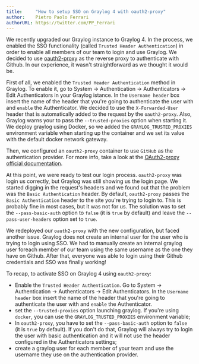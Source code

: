 ```yaml
---
title:     "How to setup SSO on Graylog 4 with oauth2-proxy"
author:    Pietro Paolo Ferrari
authorURL: https://twitter.com/PP_Ferrari
---
```


We recently upgraded our Graylog instance to Graylog 4. In the process, we enabled the SSO functionality (called `Trusted Header Authentication`) in order to enable all members of our team to login and use Graylog. We decided to use [oauth2-proxy](https://github.com/oauth2-proxy/oauth2-proxy) as the reverse proxy to authenticate with Github.
In our experience, it wasn't straightforward as we thought it would be.

First of all, we enabled the `Trusted Header Authentication` method in Graylog. To enable it, go to System -> Authentication -> Authenticators -> Edit Authenticators in your Graylog istance. In the `Username header` box insert the name of the header that you're going to authenticate the user with and `enable` the Authenticator. We decided to use the `X-Forwarded-User` header that is automatically added to the request by the `oauth2-proxy`. Also, Graylog warns your to pass the `--trusted-proxies` option when starting it. We deploy graylog using Docker, so we added the `GRAYLOG_TRUSTED_PROXIES` environment variable when starting up the container and we set its value with the default docker network gateway. 

Then, we configured an `oauth2-proxy` container to use `GitHub` as the authentication provider. For more info, take a look at the [OAuth2-proxy official documentation](https://oauth2-proxy.github.io/oauth2-proxy/docs/configuration/overview). 

At this point, we were ready to test our login process. `oauth2-proxy` was login us correctly, but Graylog was still showing us the login page. We started digging in the request's headers and we found out that the problem was the `Basic Authentication` header. By default, `oauth2-proxy` passes the `Basic Authentication` header to the site you're trying to login to. This is probably fine in most cases, but it was not for us. The solution was to set the `--pass-basic-auth` option to `false` (it is `true` by default) and leave the `--pass-user-headers` option set to `true`. 

We redeployed our `oauth2-proxy` with the new configuration, but faced another issue. Graylog does not create an internal user for the user who is trying to login using SSO. We had to manually create an internal graylog user foreach member of our team using the same username as the one they have on Github. 
After that, everyone was able to login using their Github credentials and SSO was finally working!

To recap, to activate SSO on Graylog 4 using `oauth2-proxy`:

- Enable the `Trusted Header Authentication`. Go to System -> Authentication -> Authenticators -> Edit Authenticators. In the `Username header` box insert the name of the header that you're going to authenticate the user with and `enable` the Authenticator.
- set the `--trusted-proxies` option launching graylog. If you're using `docker`, you can use the `GRAYLOG_TRUSTED_PROXIES` environment variable;
- In `oauth2-proxy`, you have to set the `--pass-basic-auth` option to `false` (it is `true` by default). If you don't do that, Graylog will always try to login the user with basic authentication and it will not use the header configured in the Authenticators settings;
- create a graylog user for each member of your team and use the username they use on the authentication provider.

<!--truncate-->
